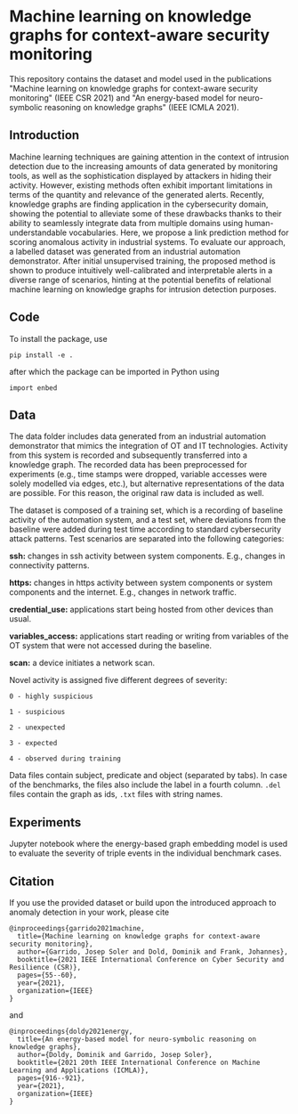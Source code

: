 # Machine learning on knowledge graphs for context-aware security monitoring

This repository contains the dataset and model used in the publications "Machine learning on knowledge graphs for context-aware security monitoring" (IEEE CSR 2021) and "An energy-based model for neuro-symbolic reasoning on knowledge graphs" (IEEE ICMLA 2021).

## Introduction

Machine learning techniques are gaining attention in the context of intrusion detection due to the increasing amounts of data generated by monitoring tools, as well as the sophistication displayed by attackers in hiding their activity. However, existing methods often exhibit important limitations in terms of the quantity and relevance of the generated alerts. Recently, knowledge graphs are finding application in the cybersecurity domain, showing the potential to alleviate some of these drawbacks thanks to their ability to seamlessly integrate data from multiple domains using human-understandable vocabularies. Here, we propose a link prediction method for scoring anomalous activity in industrial systems. To evaluate our approach, a labelled dataset was generated from an industrial automation demonstrator. After initial unsupervised training, the proposed method is shown to produce intuitively well-calibrated and interpretable alerts in a diverse range of scenarios, hinting at the potential benefits of relational machine learning on knowledge graphs for intrusion detection purposes.

## Code

To install the package, use

`pip install -e .`

after which the package can be imported in Python using

`import enbed`

## Data

The data folder includes data generated from an industrial automation demonstrator that mimics the integration of OT and IT technologies.
Activity from this system is recorded and subsequently transferred into a knowledge graph.
The recorded data has been preprocessed for experiments (e.g., time stamps were dropped, variable accesses were solely modelled via edges, etc.), but alternative representations of the data are possible. 
For this reason, the original raw data is included as well.

The dataset is composed of a training set, which is a recording of baseline activity of the automation system, and a test set, where deviations from the baseline were added during test time according to standard cybersecurity attack patterns.
Test scenarios are separated into the following categories:

**ssh:** changes in ssh activity between system components. E.g., changes in connectivity patterns.

**https:** changes in https activity between system components or system components and the internet. E.g., changes in network traffic.

**credential_use:** applications start being hosted from other devices than usual.

**variables_access:** applications start reading or writing from variables of the OT system that were not accessed during the baseline.

**scan:** a device initiates a network scan.

Novel activity is assigned five different degrees of severity:

`0 - highly suspicious`

`1 - suspicious`

`2 - unexpected`

`3 - expected`

`4 - observed during training`

Data files contain subject, predicate and object (separated by tabs).
In case of the benchmarks, the files also include the label in a fourth column.
`.del` files contain the graph as ids, `.txt` files with string names.

## Experiments

Jupyter notebook where the energy-based graph embedding model is used to evaluate the severity of triple events in the individual benchmark cases.

## Citation

If you use the provided dataset or build upon the introduced approach to anomaly detection in your work, please cite

```
@inproceedings{garrido2021machine,
  title={Machine learning on knowledge graphs for context-aware security monitoring},
  author={Garrido, Josep Soler and Dold, Dominik and Frank, Johannes},
  booktitle={2021 IEEE International Conference on Cyber Security and Resilience (CSR)},
  pages={55--60},
  year={2021},
  organization={IEEE}
}
```

and 

```
@inproceedings{doldy2021energy,
  title={An energy-based model for neuro-symbolic reasoning on knowledge graphs},
  author={Doldy, Dominik and Garrido, Josep Soler},
  booktitle={2021 20th IEEE International Conference on Machine Learning and Applications (ICMLA)},
  pages={916--921},
  year={2021},
  organization={IEEE}
}
```
